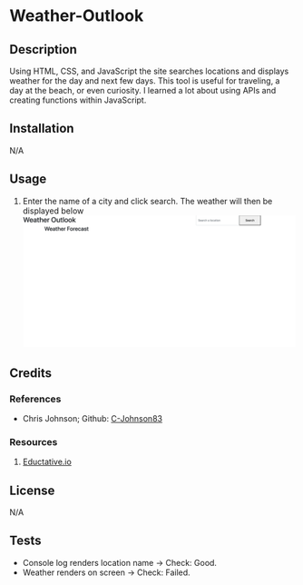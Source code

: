 # Weather-Outlook

## Description

Using HTML, CSS, and JavaScript the site searches locations and displays weather for the day and next few days. This tool is useful for traveling, a day at the beach, or even curiosity. I learned a lot about using APIs and creating functions within JavaScript.

## Installation 

N/A

## Usage

1. Enter the name of a city and click search. The weather will then be displayed below 
![Site Landing Page](/assets/images/sitePage.png)

## Credits

### References
- Chris Johnson; Github: [C-Johnson83](https://github.com/C-Johnson83)

### Resources
1. [Eductative.io](https://www.educative.io/answers/how-to-create-a-simple-weather-application-with-html-css-and-js)

## License

N/A

## Tests

- Console log renders location name -> Check: Good.
- Weather renders on screen -> Check: Failed.